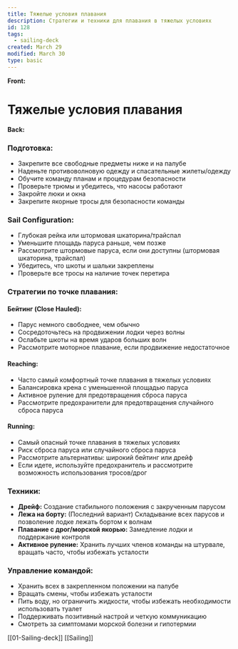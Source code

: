 ```yaml
---
title: Тяжелые условия плавания
description: Стратегии и техники для плавания в тяжелых условиях
id: 128
tags:
  - sailing-deck
created: March 29
modified: March 30
type: basic
---
```


**Front:**
# Тяжелые условия плавания

**Back:**
<div class="preparation-section">
  <h3>Подготовка:</h3>
  <ul>
    <li>Закрепите все свободные предметы ниже и на палубе</li>
    <li>Наденьте противоволновую одежду и спасательные жилеты/одежду</li>
    <li>Обучите команду планам и процедурам безопасности</li>
    <li>Проверьте трюмы и убедитесь, что насосы работают</li>
    <li>Закройте люки и окна</li>
    <li>Закрепите якорные тросы для безопасности команды</li>
  </ul>
</div>

<div class="sail-config-section">
  <h3>Sail Configuration:</h3>
  <ul>
    <li>Глубокая рейка или штормовая шкаторина/трайспал</li>
    <li>Уменьшите площадь паруса раньше, чем позже</li>
    <li>Рассмотрите штормовые паруса, если они доступны (штормовая шкаторина, трайспал)</li>
    <li>Убедитесь, что шкоты и шальки закреплены</li>
    <li>Проверьте все тросы на наличие точек перетира</li>
  </ul>
</div>

<div class="strategies-section">
  <h3>Стратегии по точке плавания:</h3>

  <h4>Бейтинг (Close Hauled):</h4>
  <ul>
    <li>Парус немного свободнее, чем обычно</li>
    <li>Сосредоточьтесь на продвижении лодки через волны</li>
    <li>Ослабьте шкоты на время ударов больших волн</li>
    <li>Рассмотрите моторное плавание, если продвижение недостаточное</li>
  </ul>

  <h4>Reaching:</h4>
  <ul>
    <li>Часто самый комфортный точке плавания в тяжелых условиях</li>
    <li>Балансировка крена с уменьшенной площадью паруса</li>
    <li>Активное руление для предотвращения сброса паруса</li>
    <li>Рассмотрите предохранители для предотвращения случайного сброса паруса</li>
  </ul>

  <h4>Running:</h4>
  <ul>
    <li>Самый опасный точке плавания в тяжелых условиях</li>
    <li>Риск сброса паруса или случайного сброса паруса</li>
    <li>Рассмотрите альтернативы: широкий бейтинг или дрейф</li>
    <li>Если идете, используйте предохранитель и рассмотрите возможность использования тросов/дрог</li>
  </ul>
</div>

<div class="techniques-section">
  <h3>Техники:</h3>
  <ul>
    <li><strong>Дрейф:</strong> Создание стабильного положения с закрученным парусом</li>
    <li><strong>Лежа на борту:</strong> (Последний вариант) Складывание всех парусов и позволение лодке лежать бортом к волнам</li>
    <li><strong>Плавание с дрог/морской якорью:</strong> Замедление лодки и поддержание контроля</li>
    <li><strong>Активное руление:</strong> Хранить лучших членов команды на штурвале, вращать часто, чтобы избежать усталости</li>
  </ul>
</div>

<div class="crew-section">
  <h3>Управление командой:</h3>
  <ul>
    <li>Хранить всех в закрепленном положении на палубе</li>
    <li>Вращать смены, чтобы избежать усталости</li>
    <li>Пить воду, но ограничить жидкости, чтобы избежать необходимости использовать туалет</li>
    <li>Поддерживать позитивный настрой и четкую коммуникацию</li>
    <li>Смотреть за симптомами морской болезни и гипотермии</li>
  </ul>
</div>

[[01-Sailing-deck]]
[[Sailing]]